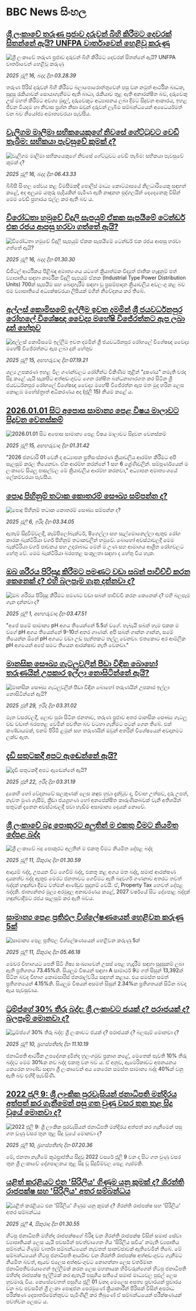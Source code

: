 # BBC News සිංහල## [ශ්‍රී ලංකාවේ තරුණ ප්‍රජාව දරුවන් බිහි කිරීමට දෙවරක් සිතන්නේ ඇයි? UNFPA වාර්තාවෙන් හෙළිවූ කරුණු](https://www.bbc.com/sinhala/articles/c4gk4jpnw9yo?at_campaign=githubrss)![ශ්‍රී ලංකාවේ තරුණ ප්‍රජාව දරුවන් බිහි කිරීමට දෙවරක් සිතන්නේ ඇයි? UNFPA වාර්තාවෙන් හෙළිවූ කරුණු](https://ichef.bbci.co.uk/ace/ws/240/cpsprodpb/f8cc/live/90acbf30-617a-11f0-960d-e9f1088a89fe.jpg)_2025 ජූලි 16, බදාදා දින 03.28.39_තරුණ පිරිස් දරුවන් බිහි කිරීමට බලාපොරොත්තුවෙන් පසු වන නමුත් ආර්ථික බාධක, සුදුසු රැකියාවක් සොයාගැනීමට ඇති බාධා, රැකියාව තුළ ඇති අනාරක්ෂිත බව, දරුවෙකු උස් මහත් කිරීමට අවශ්‍ය මුදල්, දරුවෙකුට අධ්‍යාපනය ලබා දීමට සිදුවන ආකාරය, ඉහළ ජීවන වියදම හා නිවාස ප්‍රශ්න නිසා ඔවුන් දරුවන් ලැබීම සම්බන්ධයෙන් අධෛර්යමත් වන බව නියෝජ්‍ය අමාත්‍යවරයා පැවසීය.## [වැලිගම මාලිමා සභිකයෙකුගේ නිවසේ ගේට්ටුවට වෙඩි තැබීම: සභිකයා පැවසුවේ කුමක් ද?](https://www.bbc.com/sinhala/articles/c62g18vd775o?at_campaign=githubrss)![වැලිගම මාලිමා සභිකයෙකුගේ නිවසේ ගේට්ටුවට වෙඩි තැබීම: සභිකයා පැවසුවේ කුමක් ද?](https://ichef.bbci.co.uk/ace/ws/240/cpsprodpb/2fe0/live/e8200eb0-620c-11f0-b5c5-012c5796682d.png)_2025 ජූලි 16, බදාදා දින 06.43.33_බීබීසී සිංහල සේවය කළ විමසීමකදී පොලිස් මාධ්‍ය කොට්ඨාසයේ නිලධාරියෙකු සඳහන් කළේ, අද අලුයම යතුරු පැදියකින් පැමිණ ඇති නාඳුනන පුද්ගලයින් දෙදෙනෙකු විසින් මෙම වෙඩි ප්‍රහාරය එල්ල කර ඇති බව ය.## [විරෝධතා හමුවේ විදුලි සැපයුම් ඒකක සැපයීමේ ටෙන්ඩර් එක රජය ආපසු හරවා ගත්තේ ඇයි?](https://www.bbc.com/sinhala/articles/cjd2pd1zxzvo?at_campaign=githubrss)![විරෝධතා හමුවේ විදුලි සැපයුම් ඒකක සැපයීමේ ටෙන්ඩර් එක රජය ආපසු හරවා ගත්තේ ඇයි?](https://ichef.bbci.co.uk/ace/ws/240/cpsprodpb/3ae9/live/44e9bbd0-6197-11f0-a40e-a1af2950b220.jpg)_2025 ජූලි 16, බදාදා දින 01.30.30_ඩිජිටල් ආර්ථිකය පිළිබඳ අමාත්‍යංශය යටතේ ක්‍රියාත්මක විද්‍යුත් ජාතික හැඳුනුම් පත් ව්‍යාපෘතිය සඳහා කාර්මික විදුලි සැපයුම් ඒකක (Industrial Type Power Distribution Units) 700ක් සැපයීම සහ බෙදාහැරීම සඳහා වූ ප්‍රසම්පාදන ක්‍රියාවලිය අවලංගු කළ බව එම ව්‍යාපෘතියේ අධ්‍යක්ෂවරයා ලිපියක් මගින් නිවේදනය කර තිබේ.## [අල්ලස් කොමිසමේ ඉල්ලීම ඉවත දමමින් ශ්‍රී ජයවර්ධනපුර රෝහලේ විශේෂඥ වෛද්‍ය මහේෂි විජේරත්නට ඇප ලබා දුන් හේතුව](https://www.bbc.com/sinhala/articles/czxw2q3w73eo?at_campaign=githubrss)![අල්ලස් කොමිසමේ ඉල්ලීම ඉවත දමමින් ශ්‍රී ජයවර්ධනපුර රෝහලේ විශේෂඥ වෛද්‍ය මහේෂි විජේරත්නට ඇප ලබා දුන් හේතුව](https://ichef.bbci.co.uk/ace/ws/240/cpsprodpb/4353/live/0cfd0220-6149-11f0-a40e-a1af2950b220.png)_2025 ජූලි 15, අඟහරුවාදා දින 07.19.21_ශල්‍ය උපකරණ ඉහළ මිල ගණන්වලට රෝගීන්ට විකිණීම තුළින් "දූෂණය" නමැති වරද සිදු කළේ යැයි සැකපිට අත්අඩංගුවට ගෙන රක්ෂිත බන්ධනාගාරගත කර සිටින ශ්‍රී ජයවර්ධනපුර රෝහලේ විශේෂඥ වෛද්‍ය මහේෂි විජේරත්න ඇප මත මුදා හරින ලෙස කොළඹ මහේස්ත්‍රාත් අධිකරණය අද (ජූලි 15) නියම කළේ ය.## [2026.01.01 සිට අපොස සාමාන්‍ය පෙළ විෂය මාලාවට සිදුවන වෙනස්කම් ](https://www.bbc.com/sinhala/articles/c0l42ne94l0o?at_campaign=githubrss)![2026.01.01 සිට අපොස සාමාන්‍ය පෙළ විෂය මාලාවට සිදුවන වෙනස්කම් ](https://ichef.bbci.co.uk/ace/ws/240/cpsprodpb/a9f9/live/05144680-60b4-11f0-b5c5-012c5796682d.jpg)_2025 ජූලි 15, අඟහරුවාදා දින 01.31.42_"2026 ජනවාරි 01 වෙනි දා අධ්‍යාපන ප්‍රතිසංස්කරණ ක්‍රියාවලිය ආරම්භ කිරීමට අපි සැලසුම් කරල තියෙනවා. ඒක ආරම්භ කරන්නේ 1 සහ 6 ශ්‍රේණිවලින්. සම්පූර්ණයෙන් ම ලංකාවෙ සියලු පාසල්වල මේ ක්‍රියාවලිය ආරම්භ කරනවා," අධ්‍යාපන අමාත්‍යංශයේ ලේකම්වරයා පැවසීය.## [පොදු පිහිනුම් තටාක කොතරම් සෞඛ්‍ය සම්පන්න ද?](https://www.bbc.com/sinhala/articles/cev0z4p3989o?at_campaign=githubrss)![පොදු පිහිනුම් තටාක කොතරම් සෞඛ්‍ය සම්පන්න ද?](https://ichef.bbci.co.uk/ace/ws/240/cpsprodpb/6e07/live/6d024ed0-5a1b-11f0-b5c5-012c5796682d.jpg)_2025 ජූලි 6, ඉරිදා දින 03.34.05_ඇතැම් සිදුවීම්වලදී, කැම්පිලෝබැක්ටර්, ෂිගෙල්ලා සහ සැල්මොනෙල්ලා ඇතුළු රෝග කාරක බැක්ටීරියා වර්ග පිහිනුම් තටාකවලින් හමුවේ. බොහෝ අවස්ථාවලදී මෙම බැක්ටීරියා වර්ග පාචනය සහ උදරාබාධ මෙන් ම උණ සහ ආමාශය ආශ්‍රිත රෝගවලට හේතු වේ. මෙම බැක්ටීරියා බරපතළ සංකූලතා සඳහා ද හේතු විය හැක.## [ඔබ ශරීරය පිරිසුදු කිරීමට පමණට වඩා සබන් පාවිච්චි කරන කෙනෙක් ද? එහි බලපෑම ගැන දන්නවා ද?](https://www.bbc.com/sinhala/articles/c3d11xvmdy3o?at_campaign=githubrss)![ඔබ ශරීරය පිරිසුදු කිරීමට පමණට වඩා සබන් පාවිච්චි කරන කෙනෙක් ද? එහි බලපෑම ගැන දන්නවා ද?](https://ichef.bbci.co.uk/ace/ws/240/cpsprodpb/34b9/live/cde81b60-55a9-11f0-9074-8989d8c97d87.jpg)_2025 ජූලි 1, අඟහරුවාදා දින 03.47.51_"අපේ සමේ සාමාන්‍ය pH අගය තියෙන්නේ 5.5ක් වගේ. හැබැයි සබන් හැම එකක ම වගේ pH අගය තියෙන්නේ 9-10ත් අතර ගාණක්. අපි සබන් ගාන්න ගාන්න, සමේ තියෙන්න ඕනේ pH අගයට වඩා උඩ පැත්තකට තල්ලු වෙනවා. එතකොට අර ආම්ලික pH අගයෙන් අපේ සමට තියෙන ආරක්ෂාව නැති වෙනවා."## [මානසික සෞඛ්‍ය ගැටලුවලින් පීඩා විඳින බොහෝ තරුණයින් උපකාර ඉල්ලා නොසිටින්නේ ඇයි?](https://www.bbc.com/sinhala/articles/cy0wxpd8z1zo?at_campaign=githubrss)![මානසික සෞඛ්‍ය ගැටලුවලින් පීඩා විඳින බොහෝ තරුණයින් උපකාර ඉල්ලා නොසිටින්නේ ඇයි?](https://ichef.bbci.co.uk/ace/ws/240/cpsprodpb/60d8/live/e64248a0-5353-11f0-8485-7bd50fa63665.jpg)_2025 ජූනි 29, ඉරිදා දින 03.31.02_මෑත වසරවලදී, ලොව පුරා සිටින ජනතාව, තරුණ ප්‍රජාව අතර මානසික සෞඛ්‍ය ගැටලු වඩ වඩාත් බරපතළ වෙමින් පවතින බව වටහා ගැනීමට පටන් ගෙන තිබේ. එක් කණ්ඩායමක්, එනම් පිරිමි ළමුන් සහ තරුණයින් ඔවුන් අතරින් විශේෂයෙන් අවදානමට ලක්ව ඇත.## [දැඩි සතුටකදී අපට ඇඬෙන්නේ ඇයි?](https://www.bbc.com/sinhala/articles/cew01zxzyqjo?at_campaign=githubrss)![දැඩි සතුටකදී අපට ඇඬෙන්නේ ඇයි?](https://ichef.bbci.co.uk/ace/ws/240/cpsprodpb/deee/live/6239fed0-4d91-11f0-8c47-237c2e4015f5.jpg)_2025 ජූනි 22, ඉරිදා දින 03.31.19_දුකෙහි හෝ වේදනාවේ සලකුණක් ලෙස කඳුළු හුවා දැක්වූව ද, විවාහ උත්සව, දරු උපත්, නැවත මුණ ගැසීම්, ක්‍රීඩා ජයග්‍රහණ හෝ අනපේක්ෂිත කාරුණිකබවක් වැනි අතිශයින් සතුටක් දැනෙන අවස්ථාවලදී පවා හැඬීම අසාමාන්‍ය දෙයක් නොවේ.## [ශ්‍රී ලංකාවේ බදු පොකුරට අලුතින් ම එකතු වීමට නියමිත දේපළ බද්ද](https://www.bbc.com/sinhala/articles/cn4l2l0qq5ko?at_campaign=githubrss)![ශ්‍රී ලංකාවේ බදු පොකුරට අලුතින් ම එකතු වීමට නියමිත දේපළ බද්ද](https://ichef.bbci.co.uk/ace/ws/240/cpsprodpb/6d91/live/df87f1a0-5d84-11f0-b18a-8b70122298e1.jpg)_2025 ජූලි 11, සිකුරාදා දින 01.30.59_ආදායම් බද්ද, උපයන විට ගෙවීම් බද්ද, එකතු කළ අගය මත බද්ද, සමාජ ආරක්ෂණ දායකත්ව බද්ද ඇතුළු මෙරට ජනතාවට ගෙවීමට ඇති බදුවර්ග ගණනාව අතරට තවත් බද්දක් හඳුන්වා දීමට වත්මන් ආණ්ඩුව සූදානම් වෙයි.
ඒ, Property Tax හෙවත් දේපළ බද්දකි. ජාත්‍යන්තර මුල්‍ය අරමුදල අනාවරණය කළේ, 2027 වර්ෂයේ සිට දේපොළ බද්දක් හඳුන්වාදීමට රජය සැලසුම් කර ඇති බවය.## [සාමාන්‍ය පෙළ ප්‍රතිඵල විශ්ලේෂණයෙන් හෙළිවන කරුණු 5ක්](https://www.bbc.com/sinhala/articles/cql0g0qql90o?at_campaign=githubrss)![සාමාන්‍ය පෙළ ප්‍රතිඵල විශ්ලේෂණයෙන් හෙළිවන කරුණු 5ක්](https://ichef.bbci.co.uk/ace/ws/240/cpsprodpb/b72b/live/88385510-5e16-11f0-b83e-b5b5d4a60b75.jpg)_2025 ජූලි 11, සිකුරාදා දින 05.46.18_මෙවර විභාගයට පෙනී සිටි ශිෂ්‍ය සංඛ්‍යාවෙන් උසස් පෙළ හැදෑරීම සඳහා සුදුසුකම් ලබා ඇති ප්‍රතිශතය 73.45%කි.
සියලුම විෂයන් සඳහා A සාමාර්ථ 9ම ගත් සිසුන් 13,392ක් සිටින බවද විභාග කොමසාරිස් ජනරාල්වරිය සඳහන් කළාය.
එය සමස්ත සමත් ප්‍රතිශතයෙන් 4.15%කි. සියලුම විෂයන් අසමත් සිසුන් 2.34%ක ප්‍රතිශතයක් සිටින බවද ඇය පැවසුවාය.## [ට්‍රම්ප්ගේ 30% තීරු බද්ද: ශ්‍රී ලංකාවට ජයක් ද? පරාජයක් ද? බලපෑම් මොනවා ද?](https://www.bbc.com/sinhala/articles/cvgex2v81p8o?at_campaign=githubrss)![ට්‍රම්ප්ගේ 30% තීරු බද්ද: ශ්‍රී ලංකාවට ජයක් ද? පරාජයක් ද? බලපෑම් මොනවා ද?](https://ichef.bbci.co.uk/ace/ws/240/cpsprodpb/1be8/live/7ecfa9d0-5d79-11f0-b5c5-012c5796682d.png)_2025 ජූලි 10, බ්‍රහස්පතින්දා දින 11.10.19_ජනාධිපති ආර්ථික උපදේශක දුමින්ද හුලංගමුව ප්‍රකාශ කළේ, මෙතෙක් පැවති 10% තීරු බද්දට මෙම 30%ක නව බද්ද එකතු වන බව ය.
ඒ අනුව, ඇමෙරිකාවට අපනයනය කෙරෙන භාණ්ඩ සඳහා ශ්‍රී ලංකාවෙන් අය කෙරෙන සමස්ත සාමාන්‍ය බද්ද 40%ක් වනු ඇති බව එහිදී පැවසිණි.## [2022 ජූලි 9: ශ්‍රී ලාංකික පුරවැසියන් ජනාධිපති මන්දිරය අත්පත් කර ගැනීමෙන් පසු ගත වුණු වසර තුන තුළ සිදු වූයේ මොනවා ද?](https://www.bbc.com/sinhala/articles/ckgdlwezxp1o?at_campaign=githubrss)![2022 ජූලි 9: ශ්‍රී ලාංකික පුරවැසියන් ජනාධිපති මන්දිරය අත්පත් කර ගැනීමෙන් පසු ගත වුණු වසර තුන තුළ සිදු වූයේ මොනවා ද?](https://ichef.bbci.co.uk/ace/ws/240/cpsprodpb/6bb4/live/36994a10-5d5e-11f0-960d-e9f1088a89fe.png)_2025 ජූලි 10, බ්‍රහස්පතින්දා දින 07.20.36_මේ, ජනතා නැගීමේ කූඨප්‍රාප්තිය සිදුවූ 2022 වසරේ ජූලි 9 වන දා සිට ගත වුණු වසර තුන ශ්‍රී ලංකාවේ දේශපාලනය තුළ සිදු වූ සිදුවීම්වල පෙළ ගැස්මකි.## [යළිත් කරළියට එන 'සිරිලිය' ගිණුම යනු කුමක් ද? ශිරන්ති රාජපක්ෂ සහ 'සිරිලිය' අතර සම්බන්ධය](https://www.bbc.com/sinhala/articles/cedgvy8z25do?at_campaign=githubrss)![යළිත් කරළියට එන 'සිරිලිය' ගිණුම යනු කුමක් ද? ශිරන්ති රාජපක්ෂ සහ 'සිරිලිය' අතර සම්බන්ධය](https://ichef.bbci.co.uk/ace/ws/240/cpsprodpb/f289/live/50ec9540-5744-11f0-b5c5-012c5796682d.jpg)_2025 ජූලි 4, සිකුරාදා දින 01.30.55_හිටපු ජනාධිපති මහින්ද රාජපක්ෂගේ බිරිඳ වන ශිරන්ති රාජපක්ෂ විසින් සමාජ සේවා ව්‍යාපෘතියක් ලෙස යැයි පවසමින් පවත්වාගෙන ගිය 'සිරිලිය සවිය' නමැති ව්‍යපෘතිය සම්බන්ධ ගිණුම් වාර්තා සම්බන්ධයෙන් නැවතත් සාකච්ඡාවක් ඇතිවෙමින් තිබේ. මේ සම්බන්ධයෙන් හිටපු ජනාධිපති ආර්යාව වන ශිරන්ති රාජපක්ෂ අත්අඩංගුවට ගැනීමට නියමිත බවත්, ඇයව එලෙස අත්අඩංගුවට නොගන්නා ලෙස වර්තමාන ජනාධිපතිවරයාගෙන් ඉල්ලීමක් කරන ලෙස මහනායක හිමිවරුන්ගෙන් හිටපු ජනාධිපති මහින්ද රාජපක්ෂ ඉල්ලීමක් කර ඇතැයි පසුගිය සතියේ සමාජ මාධ්‍යවල පුළුල් ලෙස හුවමාරු විය. කෙසේවෙතත් පසුගිය ජූලි 01 වනදා මෙලෙස අසත්‍ය ප්‍රචාරයක් ප්‍රචාරය වන බව පවසමින් ශ්‍රී ලංකා පොදුජන පෙරමුණේ ක්‍රියාකාරීන් පිරිසක් විසින් අපරාධ පරීක්ෂණ දෙපාර්තමේන්තුවට පැමිණිලි කර තිබුණේ ඒ සම්බන්ධයෙන් පරීක්ෂණයක් පවත්වන ලෙසට ය.